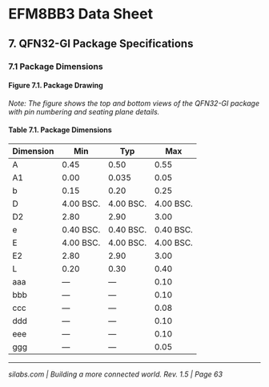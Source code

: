 # EFM8BB3 Data Sheet

## 7. QFN32-GI Package Specifications

### 7.1 Package Dimensions

#### Figure 7.1. Package Drawing

*Note: The figure shows the top and bottom views of the QFN32-GI package with pin numbering and seating plane details.*

#### Table 7.1. Package Dimensions

| Dimension | Min   | Typ    | Max   |
|-----------|-------|--------|-------|
| A         | 0.45  | 0.50   | 0.55  |
| A1        | 0.00  | 0.035  | 0.05  |
| b         | 0.15  | 0.20   | 0.25  |
| D         | 4.00 BSC. | 4.00 BSC. | 4.00 BSC. |
| D2        | 2.80  | 2.90   | 3.00  |
| e         | 0.40 BSC. | 0.40 BSC. | 0.40 BSC. |
| E         | 4.00 BSC. | 4.00 BSC. | 4.00 BSC. |
| E2        | 2.80  | 2.90   | 3.00  |
| L         | 0.20  | 0.30   | 0.40  |
| aaa       | —     | —      | 0.10  |
| bbb       | —     | —      | 0.10  |
| ccc       | —     | —      | 0.08  |
| ddd       | —     | —      | 0.10  |
| eee       | —     | —      | 0.10  |
| ggg       | —     | —      | 0.05  |

---

*silabs.com | Building a more connected world. Rev. 1.5 | Page 63*